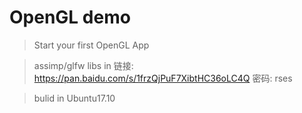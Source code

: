 # OpenGL demo
> Start your first OpenGL App

> assimp/glfw libs in 链接: https://pan.baidu.com/s/1frzQjPuF7XibtHC36oLC4Q 密码: rses

> bulid in Ubuntu17.10